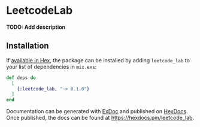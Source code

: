# LeetcodeLab

**TODO: Add description**

## Installation

If [available in Hex](https://hex.pm/docs/publish), the package can be installed
by adding `leetcode_lab` to your list of dependencies in `mix.exs`:

```elixir
def deps do
  [
    {:leetcode_lab, "~> 0.1.0"}
  ]
end
```

Documentation can be generated with [ExDoc](https://github.com/elixir-lang/ex_doc)
and published on [HexDocs](https://hexdocs.pm). Once published, the docs can
be found at <https://hexdocs.pm/leetcode_lab>.

